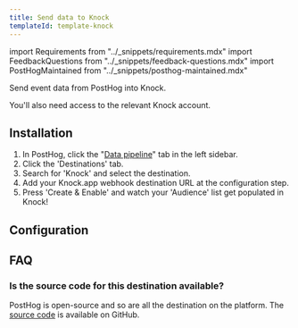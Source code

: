 ```yaml
---
title: Send data to Knock
templateId: template-knock
---
```


import Requirements from "../_snippets/requirements.mdx"
import FeedbackQuestions from "../_snippets/feedback-questions.mdx"
import PostHogMaintained from "../_snippets/posthog-maintained.mdx"

Send event data from PostHog into Knock.

<Requirements />

You'll also need access to the relevant Knock account.

## Installation

1. In PostHog, click the "[Data pipeline](https://us.posthog.com/pipeline/overview)" tab in the left sidebar.
2. Click the 'Destinations' tab.
3. Search for 'Knock' and select the destination.
4. Add your Knock.app webhook destination URL at the configuration step.
5. Press 'Create & Enable' and watch your 'Audience' list get populated in Knock!

## Configuration

<TemplateParameters />

## FAQ

### Is the source code for this destination available?

PostHog is open-source and so are all the destination on the platform. The [source code](https://github.com/PostHog/posthog/blob/master/posthog/cdp/templates/knock/template_knock.py) is available on GitHub.

<PostHogMaintained />

<FeedbackQuestions />
